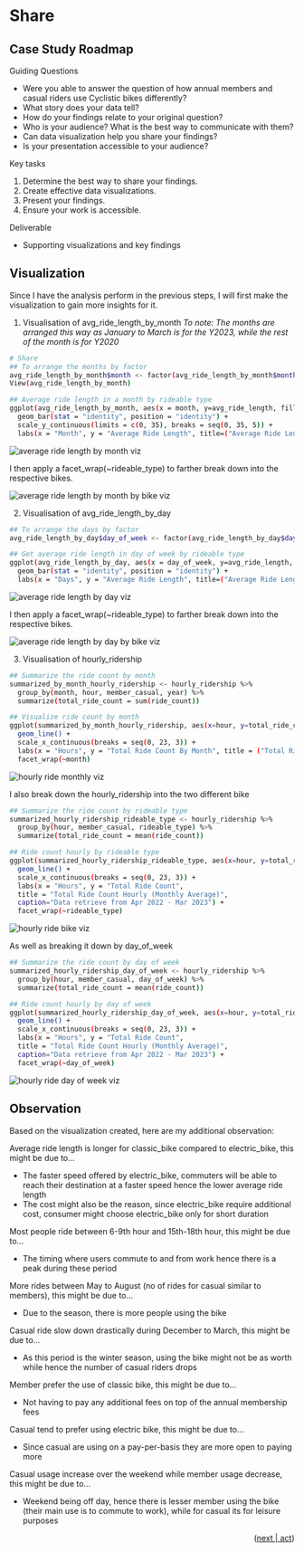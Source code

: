 <!-- SHARE -->
# Share

## Case Study Roadmap
Guiding Questions
-  Were you able to answer the question of how annual members and casual riders use Cyclistic bikes differently? 
- What story does your data tell? 
- How do your findings relate to your original question?
- Who is your audience? What is the best way to communicate with them? 
- Can data visualization help you share your findings? 
- Is your presentation accessible to your audience?

Key tasks
1. Determine the best way to share your findings.
2. Create effective data visualizations.
3. Present your findings.
4. Ensure your work is accessible.

Deliverable
- Supporting visualizations and key findings

## Visualization

Since I have the analysis perform in the previous steps, I will first make the visualization to gain more insights for it.

1. Visualisation of avg_ride_length_by_month
_To note: The months are arranged this way as January to March is for the Y2023, while the rest of the month is for Y2020_
```sh
# Share
## To arrange the months by factor
avg_ride_length_by_month$month <- factor(avg_ride_length_by_month$month, levels = c("4","5","6","7","8","9","10","11","12","1","2","3"))
View(avg_ride_length_by_month)

## Average ride length in a month by rideable type
ggplot(avg_ride_length_by_month, aes(x = month, y=avg_ride_length, fill=member_casual)) +
  geom_bar(stat = "identity", position = "identity") +
  scale_y_continuous(limits = c(0, 35), breaks = seq(0, 35, 5)) +
  labs(x = "Month", y = "Average Ride Length", title=("Average Ride Length by Month"))
```

![average ride length by month viz](https://github.com/brucewzj99/data-analytics-casestudy/tree/main/Images/average_ride_length_by_month_viz.png)

I then apply a facet_wrap(~rideable_type) to farther break down into the respective bikes.

![average ride length by month by bike viz](https://github.com/brucewzj99/data-analytics-casestudy/tree/main/Images/average_ride_length_by_month_bike_viz.png)

2. Visualisation of avg_ride_length_by_day
```sh
## To arrange the days by factor
avg_ride_length_by_day$day_of_week <- factor(avg_ride_length_by_day$day_of_week, levels = c("Monday", "Tuesday", "Wednesday", "Thursday", "Friday", "Saturday", "Sunday"))

## Get average ride length in day of week by rideable type
ggplot(avg_ride_length_by_day, aes(x = day_of_week, y=avg_ride_length, fill=member_casual)) +
  geom_bar(stat = "identity", position = "identity") +
  labs(x = "Days", y = "Average Ride Length", title=("Average Ride Length by Days In a Week"))
```
![average ride length by day viz](https://github.com/brucewzj99/data-analytics-casestudy/tree/main/Images/average_ride_length_by_day_viz.png)

I then apply a facet_wrap(~rideable_type) to farther break down into the respective bikes.

![average ride length by day by bike viz](https://github.com/brucewzj99/data-analytics-casestudy/tree/main/Images/average_ride_length_by_day_bike_viz.png)

3. Visualisation of hourly_ridership
```sh
## Summarize the ride count by month
summarized_by_month_hourly_ridership <- hourly_ridership %>%
  group_by(month, hour, member_casual, year) %>%
  summarize(total_ride_count = sum(ride_count))

## Visualize ride count by month
ggplot(summarized_by_month_hourly_ridership, aes(x=hour, y=total_ride_count, color=member_casual)) +
  geom_line() +
  scale_x_continuous(breaks = seq(0, 23, 3)) +
  labs(x = "Hours", y = "Total Ride Count By Month", title = ("Total Ride Count Hourly By Month"))+
  facet_wrap(~month)
```

![hourly ride monthly viz](https://github.com/brucewzj99/data-analytics-casestudy/tree/main/Images/hourly_ride_monthly_viz.png)

I also break down the hourly_ridership into the two different bike
```sh
## Summarize the ride count by rideable type
summarized_hourly_ridership_rideable_type <- hourly_ridership %>%
  group_by(hour, member_casual, rideable_type) %>%
  summarize(total_ride_count = mean(ride_count))

## Ride count hourly by rideable type
ggplot(summarized_hourly_ridership_rideable_type, aes(x=hour, y=total_ride_count, color=member_casual)) +
  geom_line() +
  scale_x_continuous(breaks = seq(0, 23, 3)) +
  labs(x = "Hours", y = "Total Ride Count", 
  title = "Total Ride Count Hourly (Monthly Average)", 
  caption="Data retrieve from Apr 2022 - Mar 2023") +
  facet_wrap(~rideable_type)
```
![hourly ride bike viz](https://github.com/brucewzj99/data-analytics-casestudy/tree/main/Images/hourly_ride_bike_viz.png)

As well as breaking it down by day_of_week
```sh
## Summarize the ride count by day of week
summarized_hourly_ridership_day_of_week <- hourly_ridership %>%
  group_by(hour, member_casual, day_of_week) %>%
  summarize(total_ride_count = mean(ride_count))

## Ride count hourly by day of week
ggplot(summarized_hourly_ridership_day_of_week, aes(x=hour, y=total_ride_count, color=member_casual)) +
  geom_line() +
  scale_x_continuous(breaks = seq(0, 23, 3)) +
  labs(x = "Hours", y = "Total Ride Count", 
  title = "Total Ride Count Hourly (Monthly Average)", 
  caption="Data retrieve from Apr 2022 - Mar 2023") +
  facet_wrap(~day_of_week)
```
![hourly ride day of week viz](https://github.com/brucewzj99/data-analytics-casestudy/tree/main/Images/hourly_ride_day_of_week_viz.png)

## Observation

Based on the visualization created, here are my additional observation:

Average ride length is longer for classic_bike compared to electric_bike, this might be due to...
- The faster speed offered by electric_bike, commuters will be able to reach their destination at a faster speed hence the lower average ride length
- The cost might also be the reason, since electric_bike require additional cost, consumer might choose electric_bike only for short duration

Most people ride between 6-9th hour and 15th-18th hour, this might be due to...
- The timing where users commute to and from work hence there is a peak during these period

More rides between May to August (no of rides for casual similar to members), this might be due to...
- Due to the season, there is more people using the bike

Casual ride slow down drastically during December to March, this might be due to...
- As this period is the winter season, using the bike might not be as worth while hence the number of casual riders drops

Member prefer the use of classic bike, this might be due to...
- Not having to pay any additional fees on top of the annual membership fees

Casual tend to prefer using electric bike, this might be due to...
- Since casual are using on a pay-per-basis they are more open to paying more

Casual usage increase over the weekend while member usage decrease, this might be due to...
- Weekend being off day, hence there is lesser member using the bike (their main use is to commute to work), while for casual its for leisure purposes

<p align="right">(<a href="https://github.com/brucewzj99/data-analytics-casestudy/tree/main/Act">next | act</a>)</p>